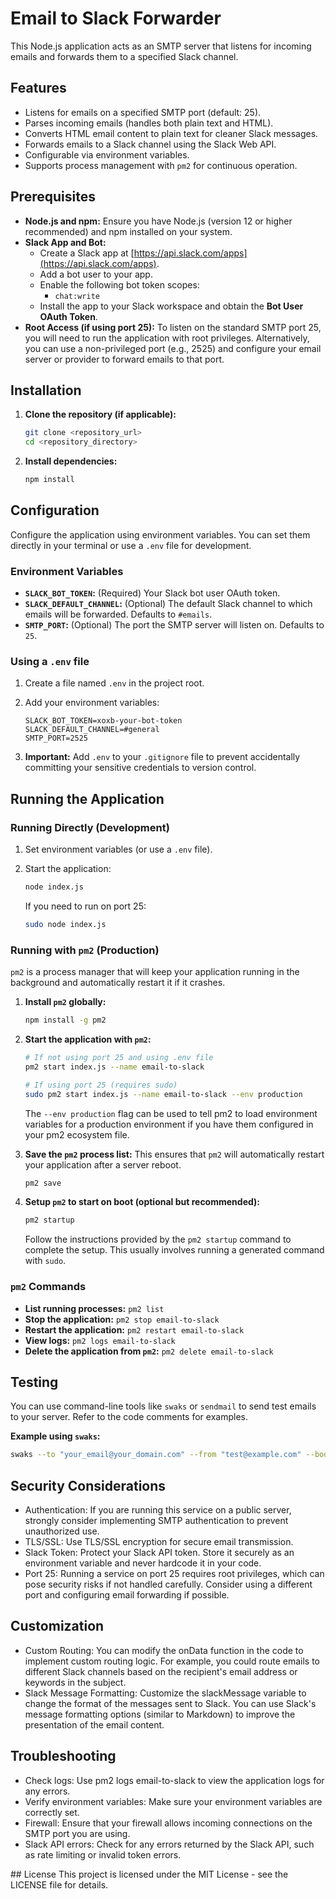 # Email to Slack Forwarder

This Node.js application acts as an SMTP server that listens for incoming emails and forwards them to a specified Slack channel.

## Features

*   Listens for emails on a specified SMTP port (default: 25).
*   Parses incoming emails (handles both plain text and HTML).
*   Converts HTML email content to plain text for cleaner Slack messages.
*   Forwards emails to a Slack channel using the Slack Web API.
*   Configurable via environment variables.
*   Supports process management with `pm2` for continuous operation.

## Prerequisites

*   **Node.js and npm:** Ensure you have Node.js (version 12 or higher recommended) and npm installed on your system.
*   **Slack App and Bot:**
    *   Create a Slack app at [https://api.slack.com/apps](https://api.slack.com/apps).
    *   Add a bot user to your app.
    *   Enable the following bot token scopes:
        *   `chat:write`
    *   Install the app to your Slack workspace and obtain the **Bot User OAuth Token**.
*   **Root Access (if using port 25):** To listen on the standard SMTP port 25, you will need to run the application with root privileges. Alternatively, you can use a non-privileged port (e.g., 2525) and configure your email server or provider to forward emails to that port.

## Installation

1. **Clone the repository (if applicable):**
    ```bash
    git clone <repository_url>
    cd <repository_directory>
    ```

2. **Install dependencies:**
    ```bash
    npm install
    ```

## Configuration

Configure the application using environment variables. You can set them directly in your terminal or use a `.env` file for development.

### Environment Variables

*   **`SLACK_BOT_TOKEN`:** (Required) Your Slack bot user OAuth token.
*   **`SLACK_DEFAULT_CHANNEL`:** (Optional) The default Slack channel to which emails will be forwarded. Defaults to `#emails`.
*   **`SMTP_PORT`:** (Optional) The port the SMTP server will listen on. Defaults to `25`.

### Using a `.env` file

1. Create a file named `.env` in the project root.
2. Add your environment variables:

    ```
    SLACK_BOT_TOKEN=xoxb-your-bot-token
    SLACK_DEFAULT_CHANNEL=#general
    SMTP_PORT=2525
    ```

3. **Important:** Add `.env` to your `.gitignore` file to prevent accidentally committing your sensitive credentials to version control.

## Running the Application

### Running Directly (Development)

1. Set environment variables (or use a `.env` file).
2. Start the application:

    ```bash
    node index.js
    ```

    If you need to run on port 25:

    ```bash
    sudo node index.js
    ```

### Running with `pm2` (Production)

`pm2` is a process manager that will keep your application running in the background and automatically restart it if it crashes.

1. **Install `pm2` globally:**

    ```bash
    npm install -g pm2
    ```

2. **Start the application with `pm2`:**

    ```bash
    # If not using port 25 and using .env file
    pm2 start index.js --name email-to-slack

    # If using port 25 (requires sudo)
    sudo pm2 start index.js --name email-to-slack --env production
    ```
    The `--env production` flag can be used to tell pm2 to load environment variables for a production environment if you have them configured in your pm2 ecosystem file.

3. **Save the `pm2` process list:** This ensures that `pm2` will automatically restart your application after a server reboot.

    ```bash
    pm2 save
    ```

4. **Setup `pm2` to start on boot (optional but recommended):**

    ```bash
    pm2 startup
    ```

    Follow the instructions provided by the `pm2 startup` command to complete the setup. This usually involves running a generated command with `sudo`.

### `pm2` Commands

*   **List running processes:** `pm2 list`
*   **Stop the application:** `pm2 stop email-to-slack`
*   **Restart the application:** `pm2 restart email-to-slack`
*   **View logs:** `pm2 logs email-to-slack`
*   **Delete the application from `pm2`:** `pm2 delete email-to-slack`

## Testing

You can use command-line tools like `swaks` or `sendmail` to send test emails to your server. Refer to the code comments for examples.

**Example using `swaks`:**

```bash
swaks --to "your_email@your_domain.com" --from "test@example.com" --body "This is a test email." --header "Subject: Test Email" --server "localhost:25"
```

## Security Considerations

* Authentication: If you are running this service on a public server, strongly consider implementing SMTP authentication to prevent unauthorized use.
* TLS/SSL: Use TLS/SSL encryption for secure email transmission.
* Slack Token: Protect your Slack API token. Store it securely as an environment variable and never hardcode it in your code.
* Port 25: Running a service on port 25 requires root privileges, which can pose security risks if not handled carefully. Consider using a different port and configuring email forwarding if possible.

## Customization

* Custom Routing: You can modify the onData function in the code to implement custom routing logic. For example, you could route emails to different Slack channels based on the recipient's email address or keywords in the subject.
* Slack Message Formatting: Customize the slackMessage variable to change the format of the messages sent to Slack. You can use Slack's message formatting options (similar to Markdown) to improve the presentation of the email content.

## Troubleshooting

* Check logs: Use pm2 logs email-to-slack to view the application logs for any errors.
* Verify environment variables: Make sure your environment variables are correctly set.
* Firewall: Ensure that your firewall allows incoming connections on the SMTP port you are using.
* Slack API errors: Check for any errors returned by the Slack API, such as rate limiting or invalid token errors.

## License
This project is licensed under the MIT License - see the LICENSE file for details.
